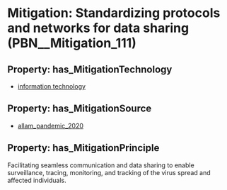 # Mitigation: __Standardizing protocols and networks for data sharing__ (PBN__Mitigation_111)

## Property: has_MitigationTechnology

* [information technology](../Technology/PBN__Technology_2900)

## Property: has_MitigationSource

* [allam_pandemic_2020](../Article/PBN__Article_147)

## Property: has_MitigationPrinciple

Facilitating seamless communication and data sharing to enable surveillance, tracing, monitoring, and tracking of the virus spread and affected individuals.

